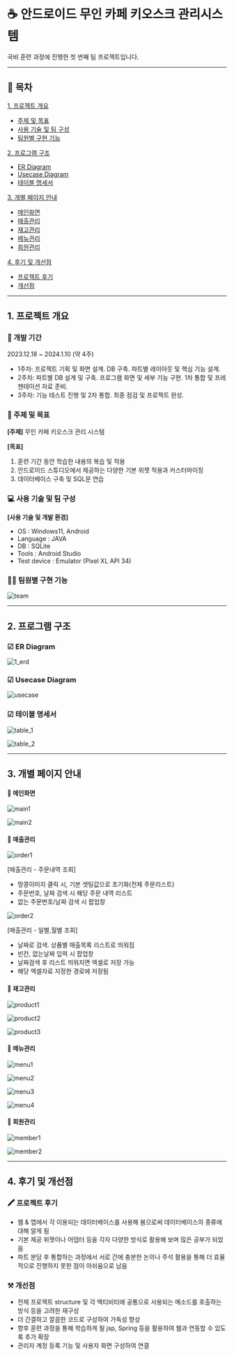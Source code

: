 # ☕ 안드로이드 무인 카페 키오스크 관리시스템

국비 훈련 과정에 진행한 첫 번째 팀 프로젝트입니다.  

* * *

## 📑 목차
[1. 프로젝트 개요](#1-프로젝트-개요)
  - [주제 및 목표](#-주제-및-목표)
  - [사용 기술 및 팀 구성](#-사용-기술-및-팀-구성)
  - [팀원별 구현 기능](#-팀원별-구현-기능)

[2. 프로그램 구조](#2-프로그램-구조)
  - [ER Diagram](#-er-diagram)
  - [Usecase Diagram](#-usecase-diagram)
  - [테이블 명세서](#-테이블-명세서)

[3. 개별 페이지 안내](#3-개별-페이지-안내)
  - [메인화면](#-메인화면)
  - [매출관리](#-매출관리)
  - [재고관리](#-재고관리)
  - [메뉴관리](#-메뉴관리)
  - [회원관리](#-회원관리)

[4. 후기 및 개선점](#4-후기-및-개선점)
  - [프로젝트 후기](#-프로젝트-후기)
  - [개선점](#-개선점)



* * *

## 1. 프로젝트 개요
### 📅 개발 기간
2023.12.18 ~ 2024.1.10 (약 4주)
- 1주차: 프로젝트 기획 및 화면 설계. DB 구축. 파트별 레이아웃 및 핵심 기능 설계.
- 2주차: 파트별 DB 설계 및 구축. 프로그램 화면 및 세부 기능 구현. 1차 통합 및 프레젠테이션 자료 준비.
- 3주차: 기능 테스트 진행 및 2차 통합. 최종 점검 및 프로젝트 완성.



### 📝 주제 및 목표
**[주제]** 무인 카페 키오스크 관리 시스템

**[목표]**
1. 훈련 기간 동안 학습한 내용의 복습 및 적용		
2. 안드로이드 스튜디오에서 제공하는 다양한 기본 위젯 적용과 커스터마이징
3. 데이터베이스 구축 및 SQL문 연습



### 💻 사용 기술 및 팀 구성

**[사용 기술 및 개발 환경]**
- OS : Windows11, Android
- Language : JAVA
- DB : SQLite
- Tools : Android Studio
- Test device : Emulator (Pixel XL API 34)


### 👩‍💻 팀원별 구현 기능

  
![team](https://github.com/jh91019/android/assets/156145497/6b4284d3-80af-4ee0-8dda-05bd896b2aac)


* * *


## 2. 프로그램 구조
### ☑ ER Diagram
![1_erd](https://github.com/jh91019/android/assets/156145497/253c14d9-71ca-4735-ad57-73d6eb8c3876)



### ☑ Usecase Diagram
![usecase](https://github.com/jh91019/android/assets/156145497/cdc8dd35-4770-4026-86c8-5dd79a753bb7)



### ☑ 테이블 명세서
![table_1](https://github.com/jh91019/android/assets/156145497/8b3632db-740c-448a-b563-3493344c975c)


![table_2](https://github.com/jh91019/android/assets/156145497/b24c25bb-728c-4f0f-9eee-f21d04fc54e8)



* * *


## 3. 개별 페이지 안내
#### 🔸 메인화면
![main1](https://github.com/jh91019/android/assets/156145497/dae06cea-67a9-4a5e-8d8d-5788b74c01c8)


![main2](https://github.com/jh91019/android/assets/156145497/2f7e899f-bb05-4a99-b517-b90d8ca8e769)



#### 🔸 매출관리
![order1](https://github.com/jh91019/android/assets/156145497/d2c28609-58f9-44db-879e-c743cc221143)


[매출관리 - 주문내역 조회]
- 땅콩이미지 클릭 시, 기본 셋팅값으로 초기화(전체 주문리스트)
- 주문번호, 날짜 검색 시 해당 주문 내역 리스트
- 없는 주문번호/날짜 검색 시 팝업창


![order2](https://github.com/jh91019/android/assets/156145497/82d374d7-6762-4f3c-b56b-77a48f9c3cf3)


[매출관리 - 일별,월별 조회]
- 날짜로 검색. 상품별 매출목록 리스트로 띄워짐
- 빈칸, 없는날짜 입력 시 팝업창
- 날짜검색 후 리스트 띄워지면 엑셀로 저장 가능
- 해당 엑셀자료 지정한 경로에 저장됨


#### 🔸 재고관리
![product1](https://github.com/jh91019/android/assets/156145497/e8799bf2-3e51-4b29-83e5-baafc56afe76)


![product2](https://github.com/jh91019/android/assets/156145497/5f5d4393-16c5-43e3-a531-67218dacdab7)


![product3](https://github.com/jh91019/android/assets/156145497/89dddd68-7e51-4cfc-804e-71c33a8dd9bd)




#### 🔸 메뉴관리
![menu1](https://github.com/jh91019/android/assets/156145497/7d0d443f-acd8-4c7a-949f-1893308abbe1)


![menu2](https://github.com/jh91019/android/assets/156145497/6e655097-3770-4312-9da9-b65f128a270a)


![menu3](https://github.com/jh91019/android/assets/156145497/3d6919b9-0abc-4e36-9eee-6566258b1a07)


![menu4](https://github.com/jh91019/android/assets/156145497/de950192-f404-4c61-809d-85387d0fcf78)



#### 🔸 회원관리
![member1](https://github.com/jh91019/android/assets/156145497/78f15a13-2373-4863-ae22-7b008550800c)


![member2](https://github.com/jh91019/android/assets/156145497/c71090ec-0e77-47a9-abcc-9678a5c1f025)



* * *


## 4. 후기 및 개선점
### 🖍 프로젝트 후기
- 웹 & 앱에서 각 이용되는 데이터베이스를 사용해 봄으로써 데이터베이스의 종류에 대해 알게 됨
- 기본 제공 위젯이나 어댑터 등을 각자 다양한 방식로 활용해 보며 많은 공부가 되었음
- 파트 분담 후 통합하는 과정에서 서로 간에 충분한 논의나 주석 활용을 통해 더 효율적으로 진행하지 못한 점이 아쉬움으로 남음



### ⚒ 개선점
- 전체 프로젝트 structure 및 각 액티비티에 공통으로 사용되는 메소드를 호출하는 방식 등을 고려한 재구성
- 더 간결하고 깔끔한 코드로 구성하여 가독성 향상 
- 향후 훈련 과정을 통해 학습하게 될 jsp, Spring 등을 활용하여 웹과 연동할 수 있도록 추가 확장
- 관리자 계정 등록 기능 및 사용자 화면 구성하여 연결
